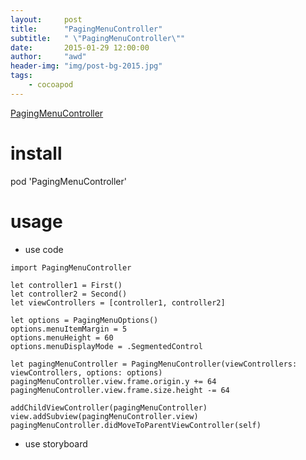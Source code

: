 ```yaml
---
layout:     post
title:      "PagingMenuController"
subtitle:   " \"PagingMenuController\""
date:       2015-01-29 12:00:00
author:     "awd"
header-img: "img/post-bg-2015.jpg"
tags:
    - cocoapod
---
```

[PagingMenuController](https://github.com/kitasuke/PagingMenuController)

# install
pod 'PagingMenuController'

# usage 

- use code 

```
import PagingMenuController

let controller1 = First()
let controller2 = Second()
let viewControllers = [controller1, controller2]

let options = PagingMenuOptions()
options.menuItemMargin = 5
options.menuHeight = 60
options.menuDisplayMode = .SegmentedControl

let pagingMenuController = PagingMenuController(viewControllers: viewControllers, options: options)
pagingMenuController.view.frame.origin.y += 64
pagingMenuController.view.frame.size.height -= 64
        
addChildViewController(pagingMenuController)
view.addSubview(pagingMenuController.view)
pagingMenuController.didMoveToParentViewController(self)
```

- use storyboard

```
```